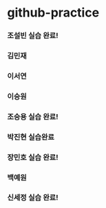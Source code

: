 # github-practice

### 조설빈 실습 완료!
### 김민재
### 이서연
### 이승원
### 조승용 실습 완료!
### 박진현 실습완료
### 장민호 실습 완료!
### 백예원
### 신세정 실습 완료!
